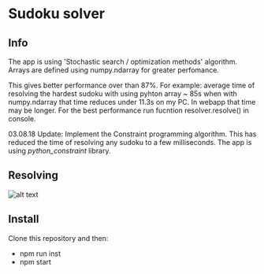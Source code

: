# Sudoku solver

## Info

The app is using 'Stochastic search / optimization methods' algorithm. Arrays are defined using numpy.ndarray for greater perfomance.

This gives better performance over than 87%. For example: average time of resolving the hardest sudoku with using pyhton array ~ 85s when with numpy.ndarray that time reduces under 11.3s on my PC. In webapp that time may be longer. For the best performance run fucntion resolver.resolve() in console.

03.08.18 Update: Implement the Constraint programming algorithm. This has reduced the time of resolving any sudoku to a few milliseconds. The app is using *python_constraint* library.

## Resolving

![alt text](https://i.pinimg.com/originals/ab/e2/13/abe213d8b7136bdc148129a792b813ce.gif)

## Install

Clone this repository and then:

- npm run inst
- npm start